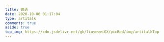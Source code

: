 ```yaml
---
title: 微语
date: 2020-10-06 01:17:04
type: artitalk
comments: true
aside: true
top_img: https://cdn.jsdelivr.net/gh/liuyeweiQX/picBed/img/artitalkTop.jpg
---
```

